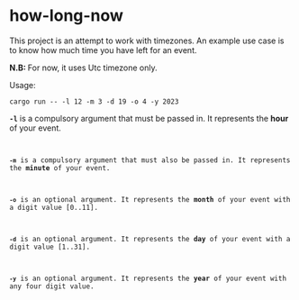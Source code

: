 # how-long-now

This project is an attempt to work with timezones. An example use case is to know how much time you have left for an event.

<b>N.B: </b>For now, it uses Utc timezone only.

Usage:

```
cargo run -- -l 12 -m 3 -d 19 -o 4 -y 2023
```

</div>
<code><b>-l</b></code> is a compulsory argument that must be passed in. It represents the <b>hour</b> of your event.
<code>
</div>

<div>
<code><b>-m</b></code> is a compulsory argument that must also be passed in. It represents the <b>minute</b> of your event.
</div>

<div>
<code><b>-o</b></code> is an optional argument. It represents the <b>month</b> of your event with a digit value [0..11].
</div>

<div>
<code><b>-d</b></code> is an optional argument. It represents the <b>day</b> of your event with a digit value [1..31].
</div>

<div>
<code><b>-y</b></code> is an optional argument. It represents the <b>year</b> of your event with any four digit value.
</div>
